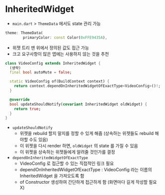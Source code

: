 # InheritedWidget

- `main.dart` > `ThemeData` 에서도 state 관리 가능
``` dart
theme: ThemeData(
        primaryColor: const Color(0xFFE9435A),
```
- 위젯 트리 맨 위에서 정의된 값도 접근 가능
- 크고 요구사항이 많은 앱에는 사용하지 않는 것을 추천

``` dart
class VideoConfig extends InheritedWidget {
  (생략)
  final bool autoMute = false;

  static VideoConfig of(BuildContext context) {
    return context.dependOnInheritedWidgetOfExactType<VideoConfig>()!;
  }

  @override
  bool updateShouldNotify(covariant InheritedWidget oldWidget) {
    return true;
  }
}
```
- `updateShouldNotify`
  - 위젯을 rebuild 할지 말지를 정할 수 있게 해줌 (상속하는 위젯들도 rebuild 해야할 수도 있음)
  - 이 위젯을 다시 render 하면, `oldWidget` 의 state 를 가질 수 있음
  - 이 위젯을 상속하는 위젯들에게 알려줄 것인가를 결정
- `dependOnInheritedWidgetOfExactType`
  - VideoConfig 로 접근할 수 있는 직접적인 링크 필요
  - dependOnInheritedWidgetOfExactType : VideoConfig 라는 이름의 InheritedWidget 을 가져오도록 함
  - of Constructor 생성하여 간단하게 접근하게 함 (화면마다 길게 작성할 필요 X)